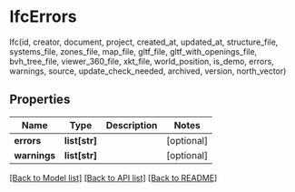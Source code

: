 # IfcErrors

Ifc(id, creator, document, project, created_at, updated_at, structure_file, systems_file, zones_file, map_file, gltf_file, gltf_with_openings_file, bvh_tree_file, viewer_360_file, xkt_file, world_position, is_demo, errors, warnings, source, update_check_needed, archived, version, north_vector)
## Properties
Name | Type | Description | Notes
------------ | ------------- | ------------- | -------------
**errors** | **list[str]** |  | [optional] 
**warnings** | **list[str]** |  | [optional] 

[[Back to Model list]](../README.md#documentation-for-models) [[Back to API list]](../README.md#documentation-for-api-endpoints) [[Back to README]](../README.md)



